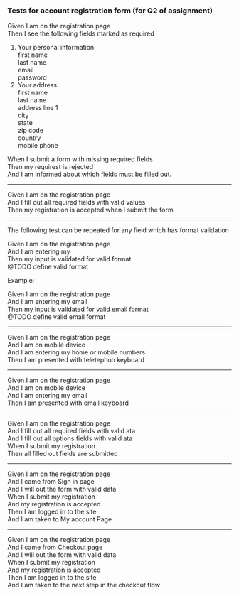 ### Tests for account registration form (for Q2 of assignment)

Given I am on the registration page  
Then I see the following fields marked as required  
1. Your personal information:  
    first name  
    last name  
    email  
    password  
 1. Your address:  
    first name  
    last name  
    address line 1  
    city  
    state  
    zip code  
    country  
    mobile phone  
    
When I submit a form with missing required fields  
Then my requirest is rejected  
And I am informed about which fields must be filled out.  
___
Given I am on the registration page  
And I fill out all required fields with valid values  
Then my registration is accepted when I submit the form  
___
The following test can be repeated for any field which has format validation  

Given I am on the registration page  
And I am entering my <field>  
Then my input is validated for valid <field> format   
@TODO define valid <field> format  

Example:  

Given I am on the registration page  
And I am entering my email  
Then my input is validated for valid email format  
@TODO define valid email format  

___

Given I am on the registration page  
And I am on mobile device  
And I am entering my home or mobile numbers  
Then I am presented with teletephon keyboard  
___

Given I am on the registration page  
And I am on mobile device  
And I am entering my email  
Then I am presented with email keyboard  
___

Given I am on the registration page  
And I fill out all required fields with valid ata  
And I fill out all options fields with valid ata  
When I submit my registration  
Then all filled out fields are submitted  
___

Given I am on the registration page  
And I came from Sign in page  
And I will out the form with valid data  
When I submit my registration  
And my registration is accepted  
Then I am logged in to the site  
And I am taken to My account Page  

___

Given I am on the registration page  
And I came from Checkout page  
And I will out the form with valid data  
When I submit my registration  
And my registration is accepted  
Then I am logged in to the site  
And I am taken to the next step in the checkout flow  
